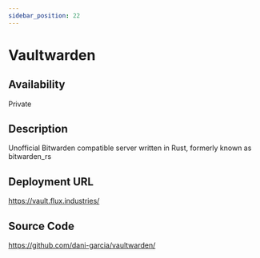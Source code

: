 ```yaml
---
sidebar_position: 22
---
```


# Vaultwarden

## Availability
Private

## Description
Unofficial Bitwarden compatible server written in Rust, formerly known as bitwarden_rs

## Deployment URL
https://vault.flux.industries/

## Source Code
https://github.com/dani-garcia/vaultwarden/